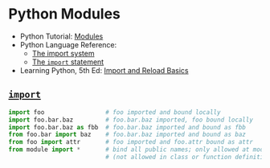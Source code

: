 # Python Modules

* Python Tutorial: [Modules](https://docs.python.org/3/tutorial/modules.html)
* Python Language Reference:
    * [The import system](https://docs.python.org/3/reference/import.html)
    * [The `import` statement](https://docs.python.org/3/reference/simple_stmts.html#the-import-statement)
* Learning Python, 5th Ed: [Import and Reload Basics](https://www.safaribooksonline.com/library/view/learning-python-5th/9781449355722/ch03.html#import_and_reload_basics)

## [`import`](https://docs.python.org/3/reference/simple_stmts.html#the-import-statement)

```python
import foo                 # foo imported and bound locally
import foo.bar.baz         # foo.bar.baz imported, foo bound locally
import foo.bar.baz as fbb  # foo.bar.baz imported and bound as fbb
from foo.bar import baz    # foo.bar.baz imported and bound as baz
from foo import attr       # foo imported and foo.attr bound as attr
from module import *       # bind all public names; only allowed at module level
                           # (not allowed in class or function definitions)
```